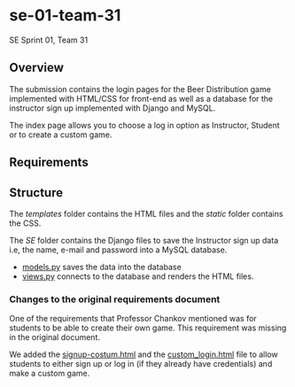 # se-01-team-31

SE Sprint 01, Team 31

## Overview

The submission contains the login pages for the Beer Distribution game implemented with HTML/CSS for front-end as well as a database for the instructor sign up implemented with Django and MySQL.
 
 The index page allows you to choose a log in option as Instructor, Student or to create a custom game.

## Requirements

## Structure

The *templates* folder contains the HTML files and the *static* folder contains the CSS. 

The *SE* folder contains the Django files to save the Instructor sign up data i.e, the name, e-mail and password into a MySQL database.

* [models.py](SE/SE/models.py) saves the data into the database
* [views.py](SE/SE/views.py) connects to the database and renders the HTML files.

### Changes to the original requirements document

One of the requirements that Professor Chankov mentioned was for students to be able to create their own game. This requirement was missing in the original document. 

We added the [signup-costum.html](SE/template/signup-costum.html) and the [custom_login.html](SE/template/custom_login.html) file to allow students to either sign up or log in (if they already have credentials) and make a custom game.
